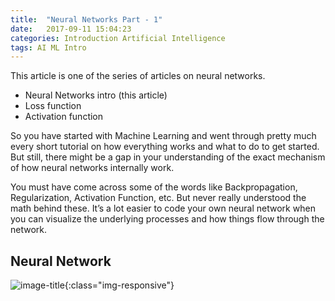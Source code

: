 ```yaml
---
title:  "Neural Networks Part - 1"
date:   2017-09-11 15:04:23
categories: Introduction Artificial Intelligence
tags: AI ML Intro
---
```



This article is one of the series of articles on neural networks.
 - Neural Networks intro (this article)
 - Loss function
 - Activation function

So you have started with Machine Learning and went through pretty much every short tutorial on how everything works and what to do to get started. But still, there might be a gap in your understanding of the exact mechanism of how neural networks internally work.

You must have come across some of the words like Backpropagation, Regularization, Activation Function, etc. But never really understood the math behind these. It’s a lot easier to code your own neural network when you can visualize the underlying processes and how things flow through the network.

## Neural Network
![image-title](https://cdn-images-1.medium.com/max/880/1*cemKtt3xPbXyH2dyr892sg.png "4 Layer Neural Network"){:class="img-responsive"}
